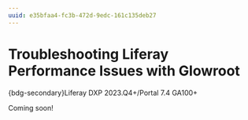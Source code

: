 ```yaml
---
uuid: e35bfaa4-fc3b-472d-9edc-161c135deb27
---
```

# Troubleshooting Liferay Performance Issues with Glowroot

{bdg-secondary}Liferay DXP 2023.Q4+/Portal 7.4 GA100+

Coming soon!